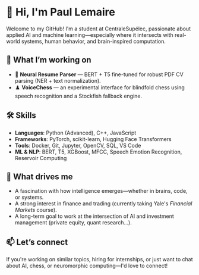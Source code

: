 # 👋 Hi, I'm Paul Lemaire

Welcome to my GitHub! I'm a student at CentraleSupélec, passionate about applied AI and machine learning—especially where it intersects with real-world systems, human behavior, and brain-inspired computation.

## 🌱 What I’m working on
- 🧠 **Neural Resume Parser** — BERT + T5 fine-tuned for robust PDF CV parsing (NER + text normalization).
- ♟️ **VoiceChess** — an experimental interface for blindfold chess using speech recognition and a Stockfish fallback engine.

## 🛠️ Skills
- **Languages**: Python (Advanced), C++, JavaScript
- **Frameworks**: PyTorch, scikit-learn, Hugging Face Transformers
- **Tools**: Docker, Git, Jupyter, OpenCV, SQL, VS Code
- **ML & NLP**: BERT, T5, XGBoost, MFCC, Speech Emotion Recognition, Reservoir Computing

## 🚀 What drives me
- A fascination with how intelligence emerges—whether in brains, code, or systems.
- A strong interest in finance and trading (currently taking Yale's *Financial Markets* course).
- A long-term goal to work at the intersection of AI and investment management (private equity, quant research...).

## 📫 Let’s connect
If you're working on similar topics, hiring for internships, or just want to chat about AI, chess, or neuromorphic computing—I'd love to connect!
